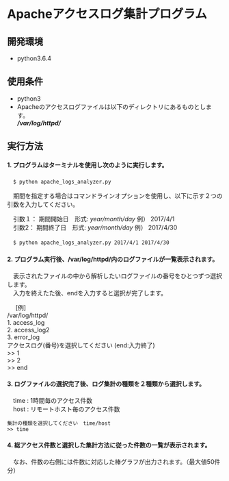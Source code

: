 # Apacheアクセスログ集計プログラム

## 開発環境  
* python3.6.4

## 使用条件
* python3  
* Apacheのアクセスログファイルは以下のディレクトリにあるものとします。  
    ***/var/log/httpd/***   
    
## 実行方法  
#### 1. プログラムはターミナルを使用し次のように実行します。  
 　`$ python apache_logs_analyzer.py`   

 　期間を指定する場合はコマンドラインオプションを使用し、以下に示す２つの引数を入力してください。 

 　引数１： 期間開始日　形式: *year/month/day*  例） 2017/4/1  
 　引数2： 期間終了日　形式: *year/month/day*  例） 2017/4/30  

 　`$ python apache_logs_analyzer.py 2017/4/1 2017/4/30`  

#### 2. プログラム実行後、/var/log/httpd/内のログファイルが一覧表示されます。  
 　表示されたファイルの中から解析したいログファイルの番号をひとつずつ選択します。  
 　入力を終えたた後、endを入力すると選択が完了します。  

      [例]   
      /var/log/httpd/  
      1. access_log  
      2. access_log2  
      3. error_log  
       アクセスログ(番号)を選択してください (end:入力終了)  
       >> 1  
       >> 2  
       >> end  

#### 3. ログファイルの選択完了後、ログ集計の種類を２種類から選択します。 
 　time : 1時間毎のアクセス件数  
 　host : リモートホスト毎のアクセス件数 

    集計の種類を選択してください　time/host   
    >> time  

#### 4. 総アクセス件数と選択した集計方法に従った件数の一覧が表示されます。  
 　なお、件数の右側には件数に対応した棒グラフが出力されます。（最大値50件分）  
